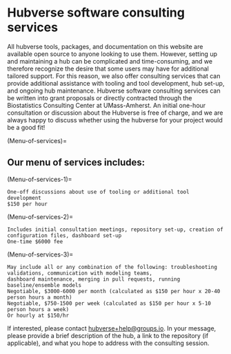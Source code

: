 # Hubverse software consulting services
All hubverse tools, packages, and documentation on this website are available open source to anyone looking to use them. However, setting up and maintaining a hub can be complicated and time-consuming, and we therefore recognize the desire that some users may have for additional tailored support. For this reason, we also offer consulting services that can provide additional assistance with tooling and tool development, hub set-up, and ongoing hub maintenance. Hubverse software consulting services can be written into grant proposals or directly contracted through the Biostatistics Consulting Center at UMass-Amherst. An initial one-hour consultation or discussion about the Hubverse is free of charge, and we are always happy to discuss whether using the hubverse for your project would be a good fit!

(Menu-of-services)=
## Our menu of services includes:

(Menu-of-services-1)=
```{admonition} Hourly hub consulting 
One-off discussions about use of tooling or additional tool development    
$150 per hour
```


(Menu-of-services-2)=
```{admonition} Set-up of a real-time hub  
Includes initial consultation meetings, repository set-up, creation of configuration files, dashboard set-up    
One-time $6000 fee
```

(Menu-of-services-3)=
```{admonition} Hub maintenance 
May include all or any combination of the following: troubleshooting validations, communication with modeling teams,    
dashboard maintenance, merging in pull requests, running baseline/ensemble models      
Negotiable, $3000-6000 per month (calculated as $150 per hour x 20-40 person hours a month)  
Negotiable, $750-1500 per week (calculated as $150 per hour x 5-10 person hours a week)  
Or hourly at $150/hr
```

If interested, please contact [hubverse+help@groups.io](hubverse+help@groups.io). In your message, please provide a brief description of the hub, a link to the repository (if applicable), and what you hope to address with the consulting session. 

